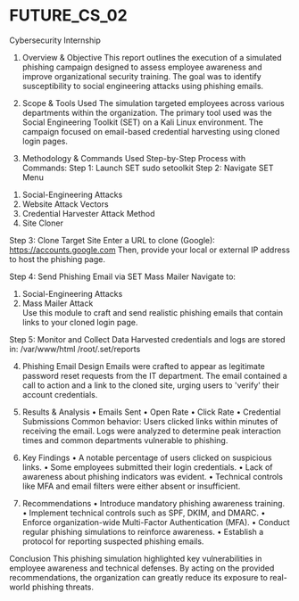 # FUTURE_CS_02
Cybersecurity Internship
1. Overview & Objective
This report outlines the execution of a simulated phishing campaign designed to assess employee awareness and improve organizational security training. The goal was to identify susceptibility to social engineering attacks using phishing emails.
2. Scope & Tools Used
The simulation targeted employees across various departments within the organization. The primary tool used was the Social Engineering Toolkit (SET) on a Kali Linux environment. The campaign focused on email-based credential harvesting using cloned login pages.

3. Methodology & Commands Used
Step-by-Step Process with Commands:
Step 1: Launch SET
sudo setoolkit
Step 2: Navigate SET Menu
1) Social-Engineering Attacks  
2) Website Attack Vectors  
3) Credential Harvester Attack Method  
2) Site Cloner  

Step 3: Clone Target Site
Enter a URL to clone (Google):
https://accounts.google.com
Then, provide your local or external IP address to host the phishing page.

Step 4: Send Phishing Email via SET Mass Mailer
Navigate to:
1) Social-Engineering Attacks  
5) Mass Mailer Attack  
Use this module to craft and send realistic phishing emails that contain links to your cloned login page.

Step 5: Monitor and Collect Data
Harvested credentials and logs are stored in:
/var/www/html
/root/.set/reports

4. Phishing Email Design
Emails were crafted to appear as legitimate password reset requests from the IT department. The email contained a call to action and a link to the cloned site, urging users to 'verify' their account credentials.

6. Results & Analysis
•	Emails Sent
•	Open Rate
•	Click Rate
•	Credential Submissions
Common behavior: Users clicked links within minutes of receiving the email.
Logs were analyzed to determine peak interaction times and common departments vulnerable to phishing.

7. Key Findings
•	A notable percentage of users clicked on suspicious links.
•	Some employees submitted their login credentials.
•	Lack of awareness about phishing indicators was evident.
•	Technical controls like MFA and email filters were either absent or insufficient.

8. Recommendations
•	Introduce mandatory phishing awareness training.
•	Implement technical controls such as SPF, DKIM, and DMARC.
•	Enforce organization-wide Multi-Factor Authentication (MFA).
•	Conduct regular phishing simulations to reinforce awareness.
•	Establish a protocol for reporting suspected phishing emails.

 Conclusion
This phishing simulation highlighted key vulnerabilities in employee awareness and technical defenses. By acting on the provided recommendations, the organization can greatly reduce its exposure to real-world phishing threats.

